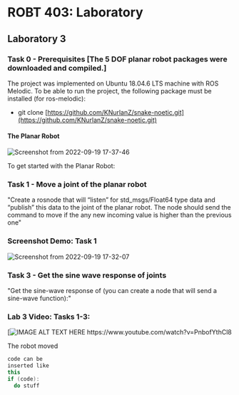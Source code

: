 # ROBT 403: Laboratory

## Laboratory 3 
### Task 0 - Prerequisites [The 5 DOF planar robot packages were downloaded and compiled.]

The project was implemented on Ubuntu 18.04.6 LTS machine with ROS Melodic. To be able to run the project, the following package must be installed (for ros-melodic):

  - git clone [https://github.com/KNurlanZ/snake-noetic.git](https://github.com/KNurlanZ/snake-noetic.git)

#### The Planar Robot 

![Screenshot from 2022-09-19 17-37-46](https://user-images.githubusercontent.com/38093116/191009069-46c30621-b5c7-406c-ab96-3687db1c58d4.png)

To get started with the Planar Robot: 

### Task 1 - Move a joint of the planar robot
"Create a rosnode that will “listen” for std_msgs/Float64 type data and “publish” this data to the joint of the planar robot. The node should send the command to move if the any new incoming value is higher than the previous one"

### Screenshot Demo: Task 1

![Screenshot from 2022-09-19 17-32-07](https://user-images.githubusercontent.com/38093116/191008124-7cea812c-dfe6-4c86-89e4-6124fec03f1e.png)

### Task 3 - Get the sine wave response of joints
"Get the sine-wave response of (you can create a node that will send a sine-wave
function):"


### Lab 3 Video: Tasks 1-3:
[![IMAGE ALT TEXT HERE]([https://img.youtube.com/vi/YOUTUBE_VIDEO_ID_HERE/0.jpg](https://www.youtube.com/watch?v=PnbofYthCl8))
https://www.youtube.com/watch?v=PnbofYthCl8



The robot moved 





```c++
code can be 
inserted like 
this
if (code):
  do stuff
```
